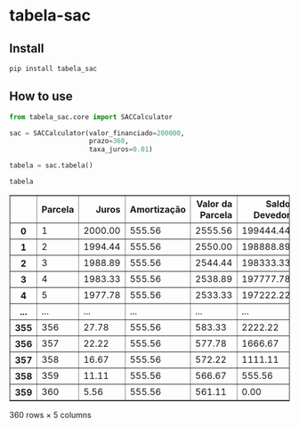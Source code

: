 tabela-sac
================

<!-- WARNING: THIS FILE WAS AUTOGENERATED! DO NOT EDIT! -->

## Install

``` sh
pip install tabela_sac
```

## How to use

``` python
from tabela_sac.core import SACCalculator
```

``` python
sac = SACCalculator(valor_financiado=200000, 
                    prazo=360, 
                    taxa_juros=0.01)
```

``` python
tabela = sac.tabela()
```

``` python
tabela
```

<div>
<style scoped>
    .dataframe tbody tr th:only-of-type {
        vertical-align: middle;
    }

    .dataframe tbody tr th {
        vertical-align: top;
    }

    .dataframe thead th {
        text-align: right;
    }
</style>
<table border="1" class="dataframe">
  <thead>
    <tr style="text-align: right;">
      <th></th>
      <th>Parcela</th>
      <th>Juros</th>
      <th>Amortização</th>
      <th>Valor da Parcela</th>
      <th>Saldo Devedor</th>
    </tr>
  </thead>
  <tbody>
    <tr>
      <th>0</th>
      <td>1</td>
      <td>2000.00</td>
      <td>555.56</td>
      <td>2555.56</td>
      <td>199444.44</td>
    </tr>
    <tr>
      <th>1</th>
      <td>2</td>
      <td>1994.44</td>
      <td>555.56</td>
      <td>2550.00</td>
      <td>198888.89</td>
    </tr>
    <tr>
      <th>2</th>
      <td>3</td>
      <td>1988.89</td>
      <td>555.56</td>
      <td>2544.44</td>
      <td>198333.33</td>
    </tr>
    <tr>
      <th>3</th>
      <td>4</td>
      <td>1983.33</td>
      <td>555.56</td>
      <td>2538.89</td>
      <td>197777.78</td>
    </tr>
    <tr>
      <th>4</th>
      <td>5</td>
      <td>1977.78</td>
      <td>555.56</td>
      <td>2533.33</td>
      <td>197222.22</td>
    </tr>
    <tr>
      <th>...</th>
      <td>...</td>
      <td>...</td>
      <td>...</td>
      <td>...</td>
      <td>...</td>
    </tr>
    <tr>
      <th>355</th>
      <td>356</td>
      <td>27.78</td>
      <td>555.56</td>
      <td>583.33</td>
      <td>2222.22</td>
    </tr>
    <tr>
      <th>356</th>
      <td>357</td>
      <td>22.22</td>
      <td>555.56</td>
      <td>577.78</td>
      <td>1666.67</td>
    </tr>
    <tr>
      <th>357</th>
      <td>358</td>
      <td>16.67</td>
      <td>555.56</td>
      <td>572.22</td>
      <td>1111.11</td>
    </tr>
    <tr>
      <th>358</th>
      <td>359</td>
      <td>11.11</td>
      <td>555.56</td>
      <td>566.67</td>
      <td>555.56</td>
    </tr>
    <tr>
      <th>359</th>
      <td>360</td>
      <td>5.56</td>
      <td>555.56</td>
      <td>561.11</td>
      <td>0.00</td>
    </tr>
  </tbody>
</table>
<p>360 rows × 5 columns</p>
</div>
